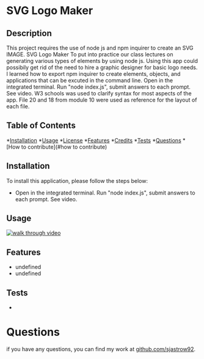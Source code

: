 # SVG Logo Maker
  ## Description
  This project requires the use of node js and npm inquirer to create an SVG IMAGE.
  SVG Logo Maker
  To put into practice our class lectures on generating various types of elements by using node js.
  Using this app could possibily get rid of the need to hire a graphic designer for basic logo needs.
  I learned how to export npm inquirer to create elements, objects, and applications that can be excuted in the command line.
  Open in the integrated terminal. Run "node index.js", submit answers to each prompt. See video.
  W3 schools was used to clarify syntax for most aspects of the app. File 20 and 18 from module 10 were used as reference for the layout of each file.


  ## Table of Contents

  *[Installation](#installation)
  *[Usage](#usage)
  *[License](#license)
  *[Features](#features)
  *[Credits](#credits)
  *[Tests](#tests)
  *[Questions](#questions)
  *[How to contribute](#how to contribute)

  ## Installation
  To install this application, please follow the steps below:
  - Open in the integrated terminal. Run "node index.js", submit answers to each prompt. See video.

  ## Usage
 [![walk through video](https://img.youtube.com/vi/CWfC-zUNhuc/0.jpg)](https://www.youtube.com/watch?v=CWfC-zUNhuc)
 
  ## Features
  - undefined
  - undefined

  ## Tests
- 

# Questions
if you have any questions, you can find my work at [github.com/sjastrow92](https://github.com/sjastrow92/readMeGenerator).



